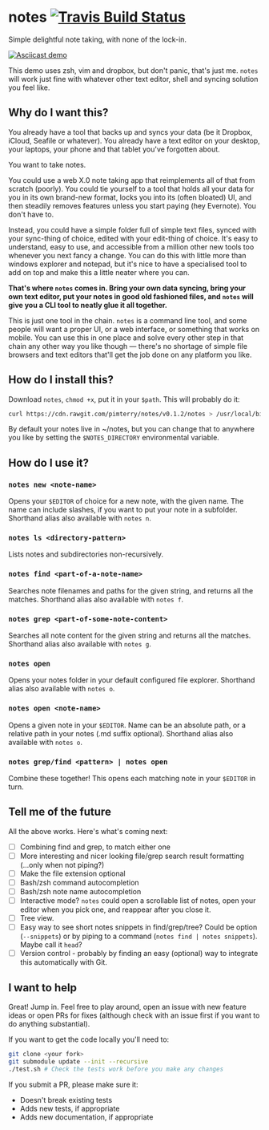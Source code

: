 # notes [![Travis Build Status](https://img.shields.io/travis/pimterry/notes.svg)](https://travis-ci.org/pimterry/notes)
Simple delightful note taking, with none of the lock-in.

[![Asciicast demo](asciicast.gif)](https://asciinema.org/a/2pmdb9vyv71skgwx4r7mlnea8?speed=2&t=1&autoplay=1)

This demo uses zsh, vim and dropbox, but don't panic, that's just me. `notes` will work just fine with whatever other text editor, shell and syncing solution you feel like.

## Why do I want this?

You already have a tool that backs up and syncs your data (be it Dropbox, iCloud, Seafile or whatever). You already have a text editor on your desktop, your laptops, your phone and that tablet you've forgotten about.

You want to take notes.

You could use a web X.0 note taking app that reimplements all of that from scratch (poorly). You could tie yourself to a tool that holds all your data for you in its own brand-new format, locks you into its (often bloated) UI, and then steadily removes features unless you start paying (hey Evernote). You don't have to.

Instead, you could have a simple folder full of simple text files, synced with your sync-thing of choice, edited with your edit-thing of choice. It's easy to understand, easy to use, and accessible from a million other new tools too whenever you next fancy a change. You can do this with little more than windows explorer and notepad, but it's nice to have a specialised tool to add on top and make this a little neater where you can.

**That's where `notes` comes in. Bring your own data syncing, bring your own text editor, put your notes in good old fashioned files, and `notes` will give you a CLI tool to neatly glue it all together.**

This is just one tool in the chain. `notes` is a command line tool, and some people will want a proper UI, or a web interface, or something that works on mobile. You can use this in one place and solve every other step in that chain any other way you like though &mdash; there's no shortage of simple file browsers and text editors that'll get the job done on any platform you like.

## How do I install this?

Download `notes`, `chmod +x`, put it in your `$path`. This will probably do it:

```bash
curl https://cdn.rawgit.com/pimterry/notes/v0.1.2/notes > /usr/local/bin/notes && chmod +x /usr/local/bin/notes
```

By default your notes live in ~/notes, but you can change that to anywhere you like by setting the `$NOTES_DIRECTORY` environmental variable.

## How do I use it?

### `notes new <note-name>`

Opens your `$EDITOR` of choice for a new note, with the given name. The name can include slashes, if you want to put your note in a subfolder. Shorthand alias also available with `notes n`.

### `notes ls <directory-pattern>`

Lists notes and subdirectories non-recursively.

### `notes find <part-of-a-note-name>`

Searches note filenames and paths for the given string, and returns all the matches. Shorthand alias also available with `notes f`.

### `notes grep <part-of-some-note-content>`

Searches all note content for the given string and returns all the matches. Shorthand alias also available with `notes g`.

### `notes open`

Opens your notes folder in your default configured file explorer. Shorthand alias also available with `notes o`.

### `notes open <note-name>`

Opens a given note in your `$EDITOR`. Name can be an absolute path, or a relative path in your notes (.md suffix optional). Shorthand alias also available with `notes o`.

### `notes grep/find <pattern> | notes open`

Combine these together! This opens each matching note in your `$EDITOR` in turn.

## Tell me of the future

All the above works. Here's what's coming next:

- [ ] Combining find and grep, to match either one
- [ ] More interesting and nicer looking file/grep search result formatting (...only when not piping?)
- [ ] Make the file extension optional
- [ ] Bash/zsh command autocompletion
- [ ] Bash/zsh note name autocompletion
- [ ] Interactive mode? `notes` could open a scrollable list of notes, open your editor when you pick one, and reappear after you close it.
- [ ] Tree view.
- [ ] Easy way to see short notes snippets in find/grep/tree? Could be option (`--snippets`) or by piping to a command (`notes find | notes snippets`). Maybe call it `head`?
- [ ] Version control - probably by finding an easy (optional) way to integrate this automatically with Git.

## I want to help

Great! Jump in. Feel free to play around, open an issue with new feature ideas or open PRs for fixes (although check with an issue first if you want to do anything substantial).

If you want to get the code locally you'll need to:

```bash
git clone <your fork>
git submodule update --init --recursive
./test.sh # Check the tests work before you make any changes
```

If you submit a PR, please make sure it:

* Doesn't break existing tests
* Adds new tests, if appropriate
* Adds new documentation, if appropriate

